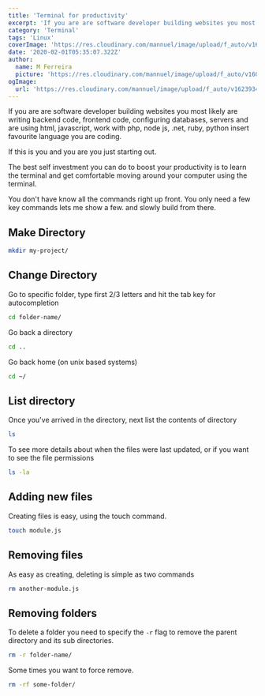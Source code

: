 ```yaml
---
title: 'Terminal for productivity'
excerpt: 'If you are are software developer building websites you most likely are writing backend code, frontend code, configuring databases, servers and are using html, javascript, work with php, node js, .net, ruby, python insert favourite language you are coding.'
category: 'Terminal'
tags: 'Linux'
coverImage: 'https://res.cloudinary.com/mannuel/image/upload/f_auto/v1623934028/images/terminal-article.png'
date: '2020-02-01T05:35:07.322Z'
author:
  name: M Ferreira
  picture: 'https://res.cloudinary.com/mannuel/image/upload/f_auto/v1604067445/images/mee.jpg'
ogImage:
  url: 'https://res.cloudinary.com/mannuel/image/upload/f_auto/v1623934028/images/terminal-article.png'
---
```


If you are are software developer building websites you most likely are writing backend code, frontend code, configuring databases, servers and are using html, javascript, work with php, node js, .net, ruby, python insert favourite language you are coding.

If this is you and you are you just starting out.

The best self investment you can do to boost your productivity is to learn the terminal and get comfortable moving around your computer using the terminal.

You don't have know all the commands right up front. You only need a few key commands lets me show a few. and slowly build from there.

## Make Directory

```bash
mkdir my-project/
```

## Change Directory

Go to specific folder, type first 2/3 letters and hit the tab key for autocompletion

```bash
cd folder-name/
```

Go back a directory

```bash
cd ..
```

Go back home (on unix based systems)

```bash
cd ~/
```

## List directory

Once you've arrived in the directory, next list the contents of directory

```bash
ls
```

To see more details about when the files were last updated, or if you want to see the file permissions

```bash
ls -la
```

## Adding new files

Creating files is easy, using the touch command.

```bash
touch module.js
```

## Removing files

As easy as creating, deleting is simple as two commands

```bash
rm another-module.js
```

## Removing folders

To delete a folder you need to specify the `-r` flag to remove the parent directory and its sub directories.

```bash
rm -r folder-name/
```

Some times you want to force remove.

```bash
rm -rf some-folder/
```
